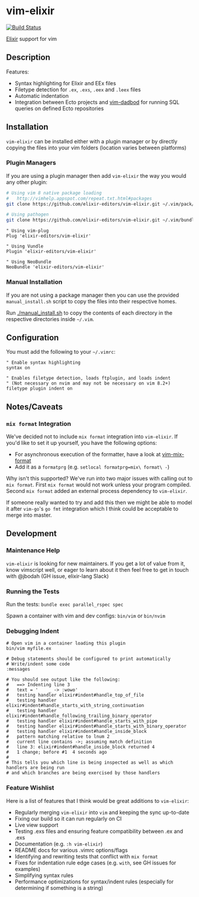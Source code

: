 # vim-elixir

[![Build Status](https://travis-ci.org/elixir-editors/vim-elixir.svg?branch=master)](https://travis-ci.org/elixir-editors/vim-elixir)

[Elixir](http://elixir-lang.org) support for vim

## Description

Features:

* Syntax highlighting for Elixir and EEx files
* Filetype detection for `.ex`, `.exs`, `.eex` and `.leex` files
* Automatic indentation
* Integration between Ecto projects and [vim-dadbod][] for running SQL queries
  on defined Ecto repositories

## Installation

`vim-elixir` can be installed either with a plugin manager or by directly copying the files into your vim folders (location varies between platforms)

### Plugin Managers

If you are using a plugin manager then add `vim-elixir` the way you would any other plugin:

```bash
# Using vim 8 native package loading
#   http://vimhelp.appspot.com/repeat.txt.html#packages
git clone https://github.com/elixir-editors/vim-elixir.git ~/.vim/pack/my-packages/start/vim-elixir

# Using pathogen
git clone https://github.com/elixir-editors/vim-elixir.git ~/.vim/bundle/vim-elixir
```

```viml
" Using vim-plug
Plug 'elixir-editors/vim-elixir'

" Using Vundle
Plugin 'elixir-editors/vim-elixir'

" Using NeoBundle
NeoBundle 'elixir-editors/vim-elixir'
```

### Manual Installation

If you are not using a package manager then you can use the provided `manual_install.sh` script to copy the files into their respective homes.

Run [./manual_install.sh](manual_install.sh) to copy the contents of each directory in the respective directories inside `~/.vim`.

## Configuration

You must add the following to your `~/.vimrc`:

```
" Enable syntax highlighting
syntax on

" Enables filetype detection, loads ftplugin, and loads indent
" (Not necessary on nvim and may not be necessary on vim 8.2+)
filetype plugin indent on
```

## Notes/Caveats

### `mix format` Integration

We've decided not to include `mix format` integration into `vim-elixir`.
If you'd like to set it up yourself, you have the following options:

* For asynchronous execution of the formatter, have a look at [vim-mix-format](https://github.com/mhinz/vim-mix-format)
* Add it as a `formatprg` (e.g. `setlocal formatprg=mix\ format\ -`)

Why isn't this supported? We've run into two major issues with calling out to `mix format`.
First `mix format` would not work unless your program compiled.
Second `mix format` added an external process dependency to `vim-elixir`.

If someone really wanted to try and add this then we might be able to model it after `vim-go`'s `go fmt` integration
which I think could be acceptable to merge into master.

## Development

### Maintenance Help

`vim-elixir` is looking for new maintainers.
If you get a lot of value from it, know vimscript well, or eager to learn about it then feel free to get in touch with @jbodah (GH issue, elixir-lang Slack)

### Running the Tests

Run the tests: `bundle exec parallel_rspec spec`

Spawn a container with vim and dev configs: `bin/vim` or `bin/nvim`

### Debugging Indent

```
# Open vim in a container loading this plugin
bin/vim myfile.ex

# Debug statements should be configured to print automatically
# Write/indent some code
:messages

# You should see output like the following:
#   ==> Indenting line 3
#   text = '    _ -> :wowo'
#   testing handler elixir#indent#handle_top_of_file
#   testing handler elixir#indent#handle_starts_with_string_continuation
#   testing handler elixir#indent#handle_following_trailing_binary_operator
#   testing handler elixir#indent#handle_starts_with_pipe
#   testing handler elixir#indent#handle_starts_with_binary_operator
#   testing handler elixir#indent#handle_inside_block
#   pattern matching relative to lnum 2
#   current line contains ->; assuming match definition
#   line 3: elixir#indent#handle_inside_block returned 4
#   1 change; before #1  4 seconds ago
#
# This tells you which line is being inspected as well as which handlers are being run
# and which branches are being exercised by those handlers
```

### Feature Wishlist

Here is a list of features that I think would be great additions to `vim-elixir`:

* Regularly merging `vim-elixir` into `vim` and keeping the sync up-to-date
* Fixing our build so it can run regularly on CI
* Live view support
* Testing .exs files and ensuring feature compatibility between .ex and .exs
* Documentation (e.g. `:h vim-elixir`)
* README docs for various .vimrc options/flags
* Identifying and rewriting tests that conflict with `mix format`
* Fixes for indentation rule edge cases (e.g. `with`, see GH issues for examples)
* Simplifying syntax rules
* Performance optimizations for syntax/indent rules (especially for determining if something is a string)

[vim-dadbod]: https://github.com/tpope/vim-dadbod
